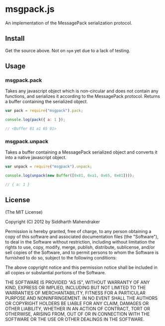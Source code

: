 # msgpack.js

An implementation of the MessagePack serialization protocol.

## Install

Get the source above. Not on `npm` yet due to a lack of testing.

## Usage

### msgpack.pack

Takes any javascript object which is non-circular and does not contain any functions,
and serializes it according to the MessagePack protocol. Returns a buffer containing
the serialized object.

```javascript
var pack = require("msgpack").pack;

console.log(pack({ a: 1 });

// <Buffer 81 a1 65 01>
```

### msgpack.unpack

Takes a buffer containing a MessagePack serialized object and converts
it into a native javascript object.

```javascript
var unpack = require("msgpack").unpack;

console.log(unpack(new Buffer([0x81, 0xa1, 0x65, 0x01])));

// { a: 1 }
```

## License

(The MIT License)

Copyright (C) 2012 by Siddharth Mahendraker

Permission is hereby granted, free of charge, to any person obtaining a copy
of this software and associated documentation files (the "Software"), to deal
in the Software without restriction, including without limitation the rights
to use, copy, modify, merge, publish, distribute, sublicense, and/or sell
copies of the Software, and to permit persons to whom the Software is
furnished to do so, subject to the following conditions:

The above copyright notice and this permission notice shall be included in
all copies or substantial portions of the Software.

THE SOFTWARE IS PROVIDED "AS IS", WITHOUT WARRANTY OF ANY KIND, EXPRESS OR
IMPLIED, INCLUDING BUT NOT LIMITED TO THE WARRANTIES OF MERCHANTABILITY,
FITNESS FOR A PARTICULAR PURPOSE AND NONINFRINGEMENT. IN NO EVENT SHALL THE
AUTHORS OR COPYRIGHT HOLDERS BE LIABLE FOR ANY CLAIM, DAMAGES OR OTHER
LIABILITY, WHETHER IN AN ACTION OF CONTRACT, TORT OR OTHERWISE, ARISING FROM,
OUT OF OR IN CONNECTION WITH THE SOFTWARE OR THE USE OR OTHER DEALINGS IN
THE SOFTWARE.
